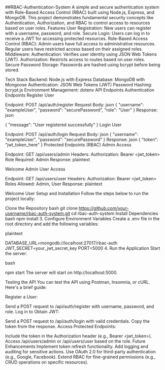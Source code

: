 ##RBAC-Authentication-System
A simple and secure authentication system with Role-Based Access Control (RBAC) built using Node.js, Express, and MongoDB. This project demonstrates fundamental security concepts like Authentication, Authorization, and RBAC to control access to resources based on user roles. Features User Registration: New users can register with a username, password, and role. Secure Login: Users can log in to receive a JWT for accessing protected resources. Role-Based Access Control (RBAC): Admin users have full access to administrative resources. Regular users have restricted access based on their assigned roles. Middleware: Authentication: Verifies user identity using JSON Web Tokens (JWT). Authorization: Restricts access to routes based on user roles. Secure Password Storage: Passwords are hashed using bcrypt before being stored.

Tech Stack Backend: Node.js with Express Database: MongoDB with Mongoose Authentication: JSON Web Tokens (JWT) Password Hashing: bcrypt.js Environment Management: dotenv API Endpoints Authentication Endpoints Register User

Endpoint: POST /api/auth/register Request Body: json { "username": "exampleUser", "password": "securePassword", "role": "User" } Response: json

{ "message": "User registered successfully" } Login User

Endpoint: POST /api/auth/login Request Body: json { "username": "exampleUser", "password": "securePassword" } Response: json { "token": "jwt_token_here" } Protected Endpoints (RBAC) Admin Access

Endpoint: GET /api/users/admin Headers: Authorization: Bearer <jwt_token> Role Required: Admin Response: plaintext

Welcome Admin User Access

Endpoint: GET /api/users/user Headers: Authorization: Bearer <jwt_token> Roles Allowed: Admin, User Response: plaintext

Welcome User Setup and Installation Follow the steps below to run the project locally:

Clone the Repository bash git clone https://github.com/your-username/rbac-auth-system.git cd rbac-auth-system
Install Dependencies bash
npm install 3. Configure Environment Variables Create a .env file in the root directory and add the following variables:

plaintext

DATABASE_URL=mongodb://localhost:27017/rbac-auth JWT_SECRET=your_jwt_secret_key PORT=5000 4. Run the Application Start the server:

bash

npm start The server will start on http://localhost:5000.

Testing the API You can test the API using Postman, Insomnia, or cURL. Here's a brief guide:

Register a User:

Send a POST request to /api/auth/register with username, password, and role. Log in to Obtain JWT:

Send a POST request to /api/auth/login with valid credentials. Copy the token from the response. Access Protected Endpoints:

Include the token in the Authorization header (e.g., Bearer <jwt_token>). Access /api/users/admin or /api/users/user based on the role. Future Enhancements Implement token refresh functionality. Add logging and auditing for sensitive actions. Use OAuth 2.0 for third-party authentication (e.g., Google, Facebook). Extend RBAC for fine-grained permissions (e.g., CRUD operations on specific resources).
